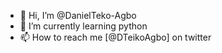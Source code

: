- 👋 Hi, I’m @DanielTeko-Agbo
- 🌱 I’m currently learning python
- 📫 How to reach me [@DTeikoAgbo] on twitter

<!---
DanielTeko-Agbo/DanielTeko-Agbo is a ✨ special ✨ repository because its `README.md` (this file) appears on your GitHub profile.
You can click the Preview link to take a look at your changes.
--->

